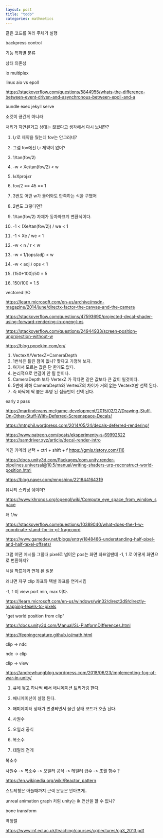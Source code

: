 ```yaml
---
layout: post
title: "todo"
categories: mathmetics
---
```


같은 코드를 여러 주체가 실행

backpress control

기능 특화별 분류

상태 의존성

io multiplex

linux aio vs epoll

https://stackoverflow.com/questions/5844955/whats-the-difference-between-event-driven-and-asynchronous-between-epoll-and-a


bundle exec jekyll serve



소켓이 끊긴게 아니라 

처리가 지연된거고 상대는 끊겼다고 생각해서 다시 보내면?

1. l,r로 제약을 뒀는데 fov는 안그러네?
2. 그럼 fov에선 l,r 제약이 없어?


1. 1/tan(fov/2) 
2. -w < Xe/tan(fov/2)  < w
3. l≤Xproj≤r
4. fov/2 == 45 == 1
5. 3번도 어떤 w가 들어와도 만족하는 식을 구했어
6. 2번도 그렇다면?
7. 1/tan(fov/2) 자체가 동차좌표계 변환식이다.
8. -1 < (Xe/tan(fov/2)) / we < 1
9. -1 < Xe / we < 1 
10. -w < n / r < w
11. -w < 1/(ops/adj) < w
12. -w < adj / ops < 1
13. (150+100)/50 = 5
14. 150/100 = 1.5


vectored I/O


https://learn.microsoft.com/en-us/archive/msdn-magazine/2014/june/directx-factor-the-canvas-and-the-camera

https://stackoverflow.com/questions/47593690/projected-decal-shader-using-forward-rendering-in-opengl-es

https://stackoverflow.com/questions/24944933/screen-position-unprojection-without-w

https://blog.popekim.com/en/

1. VectexX/VertexZ*CameraDepth
2. 1번식은 틀린 점이 없나? 맞다고 가정해 보자.
3. 여기서 모르는 값은 단 한개도 없다.
4. 논리적으로 연결이 안 될 뿐이다.
5. CameraDepth 보다 VertexZ 가 작다면 같은 값보다 큰 값이 될것이다.
6. 5번에 의해 CameraDepth와 VertexZ의 차이가 거의 없는 VectexX만 선택 된다.
7. 즉 바닥에 딱 붙은 투영 된 점들만이 선택 된다.


early z pass

https://martindevans.me/game-development/2015/02/27/Drawing-Stuff-On-Other-Stuff-With-Deferred-Screenspace-Decals/

https://mtnphil.wordpress.com/2014/05/24/decals-deferred-rendering/

https://www.patreon.com/posts/eksperimenty-s-69992522
https://samdriver.xyz/article/decal-render-intro

메인 카메라 선택 + ctrl + shift + f
https://gmls.tistory.com/116


https://docs.unity3d.com/Packages/com.unity.render-pipelines.universal@10.5/manual/writing-shaders-urp-reconstruct-world-position.html

https://blog.naver.com/mnpshino/221844164319


유니티 스키닝 쉐이더?

https://www.khronos.org/opengl/wiki/Compute_eye_space_from_window_space

왜 1/w

https://stackoverflow.com/questions/10389040/what-does-the-1-w-coordinate-stand-for-in-gl-fragcoord


https://www.gamedev.net/blogs/entry/1848486-understanding-half-pixel-and-half-texel-offsets/

그럼 어떤 메시를 그릴때 pixel로 넘어온 pos는 화면 좌표일땐데
-1, 1 로 어떻게 화면으로 변환하지?

텍셀 좌표계와 연계 된 질문

왜냐면 자꾸 clip 좌표와 텍셀 좌표를 연계시킴


-1, 1 이 view port min, max 이다.


https://learn.microsoft.com/en-us/windows/win32/direct3d9/directly-mapping-texels-to-pixels


"get world position from clip"

https://docs.unity3d.com/Manual/SL-PlatformDifferences.html

https://feepingcreature.github.io/math.html

clip -> ndc

ndc -> clip 

clip -> view


https://andrewhungblog.wordpress.com/2018/06/23/implementing-fog-of-war-in-unity/



1. 큐에 쌓고 하나씩 빼서 애니메이션 트리거링 한다.
2. 애니메이션이 실행 된다.
3. 애미메이터 상태가 변경되면서 물린 상태 코드가 호출 된다.




1. 사원수
2. 오일러 공식
3. 복소수
4. 테일러 전개

복소수 

사원수 -> 복소수 -> 오일러 공식 -> 테일러 급수 -> 초월 함수 ?


https://en.wikipedia.org/wiki/Reactor_pattern


스트레칭은 아플때까지 근력 운동은 안아프게..


unreal animation graph 처럼 unity는 ik 연산을 할 수 없나?

bone transform

역행렬

https://www.inf.ed.ac.uk/teaching/courses/cg/lectures/cg3_2013.pdf